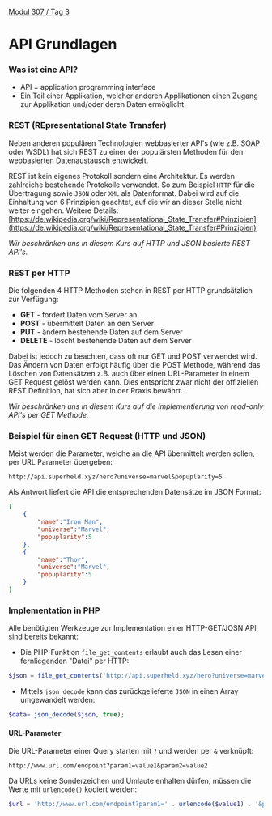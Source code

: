  [Modul 307 / Tag 3](/ilv.307/03-modul-307)

# API Grundlagen
### Was ist eine API?
- API = application programming interface
- Ein Teil einer Applikation, welcher anderen Applikationen einen Zugang zur Applikation und/oder deren Daten ermöglicht.

### REST (REpresentational State Transfer)
Neben anderen populären Technologien webbasierter API's (wie z.B. SOAP oder WSDL) hat sich REST zu einer der populärsten Methoden für den webbasierten Datenaustausch entwickelt.
 
REST ist kein eigenes Protokoll sondern eine Architektur. Es werden zahlreiche bestehende Protokolle verwendet. So zum Beispiel `HTTP` für die Übertragung sowie `JSON` oder `XML` als Datenformat. Dabei wird auf die Einhaltung von 6 Prinzipien geachtet, auf die wir an dieser Stelle nicht weiter eingehen. Weitere Details:
[https://de.wikipedia.org/wiki/Representational_State_Transfer#Prinzipien](https://de.wikipedia.org/wiki/Representational_State_Transfer#Prinzipien)

 *Wir beschränken uns in diesem Kurs auf HTTP und JSON basierte REST API's.*

 

### REST per HTTP
Die folgenden 4 HTTP Methoden stehen in REST per HTTP grundsätzlich zur Verfügung:
-   **GET**  - fordert Daten vom Server an
-   **POST**  - übermittelt Daten an den Server
-   **PUT**  - ändern bestehende Daten auf dem Server
-   **DELETE**  - löscht bestehende Daten auf dem Server

Dabei ist jedoch zu beachten, dass oft nur  GET und POST verwendet wird. Das Ändern von Daten erfolgt häufig über die POST Methode, während das Löschen von Datensätzen z.B. auch über einen URL-Parameter in einem GET Request gelöst werden kann. Dies entspricht zwar nicht der offiziellen REST Definition, hat sich aber in der Praxis bewährt.

 *Wir beschränken uns in diesem Kurs auf die Implementierung von read-only API's per GET Methode.*

### Beispiel für einen GET Request (HTTP und JSON)
Meist werden die Parameter, welche an die API übermittelt werden sollen, per URL Parameter übergeben:
```
http://api.superheld.xyz/hero?universe=marvel&popuplarity=5
```  
Als Antwort liefert die API die entsprechenden Datensätze im JSON Format:
```json
[
	{
		"name":"Iron Man",
		"universe":"Marvel",
		"popuplarity":5
	},
	{
		"name":"Thor",
		"universe":"Marvel",
		"popuplarity":5
	}
]
```  

### Implementation in PHP
Alle benötigten Werkzeuge zur Implementation einer HTTP-GET/JOSN API sind bereits bekannt:
- Die PHP-Funktion `file_get_contents` erlaubt auch das Lesen einer fernliegenden "Datei" per HTTP:
```php
$json = file_get_contents('http://api.superheld.xyz/hero?universe=marvel&popuplarity=5');
```
- Mittels `json_decode` kann das zurückgelieferte `JSON` in einen Array umgewandelt werden:
```php
$data= json_decode($json, true);
```

#### URL-Parameter

Die URL-Parameter einer Query starten mit `?` und werden per `&` verknüpft:

`http://www.url.com/endpoint?param1=value1&param2=value2`

Da URLs keine Sonderzeichen und Umlaute enhalten dürfen, müssen die Werte mit `urlencode()` kodiert werden:

```php
$url = 'http://www.url.com/endpoint?param1=' . urlencode($value1) . '&param2=' . urlencode(value2);
```
<!--stackedit_data:
eyJoaXN0b3J5IjpbMjAwMTE4ODUwNF19
-->